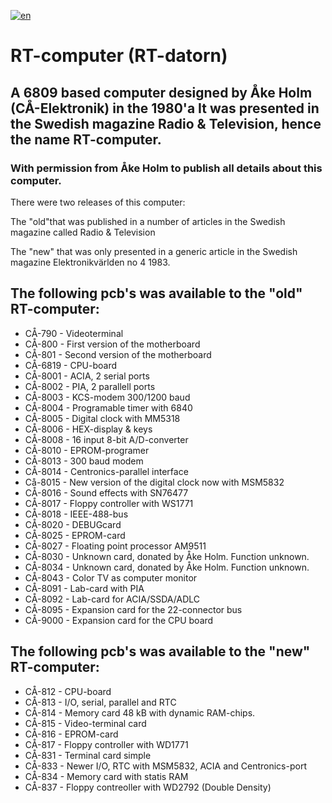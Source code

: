 [![en](https://img.shields.io/badge/lang-se-blue.svg)](https://github.com/mickecamino/RT-datorn/blob/main/README.md)
# RT-computer (RT-datorn)
## A 6809 based computer designed by Åke Holm (CÅ-Elektronik) in the 1980'a It was presented in the Swedish magazine Radio & Television, hence the name RT-computer.
### With permission from Åke Holm to publish all details about this computer.
There were two releases of this computer:

The "old"that was published in a number of articles in the Swedish magazine called Radio & Television

The "new" that was only presented in a generic article in the Swedish magazine Elektronikvärlden no 4 1983.

## The following pcb's was available to the "old" RT-computer:
* CÅ-790  - Videoterminal
* CÅ-800  - First version of the motherboard
* CÅ-801  - Second version of the motherboard
* CÅ-6819 - CPU-board
* CÅ-8001 - ACIA, 2 serial ports
* CÅ-8002 - PIA, 2 parallell ports
* CÅ-8003 - KCS-modem 300/1200 baud
* CÅ-8004 - Programable timer with 6840
* CÅ-8005 - Digital clock with MM5318
* CÅ-8006 - HEX-display & keys
* CÅ-8008 - 16 input 8-bit A/D-converter
* CÅ-8010 - EPROM-programer
* CÅ-8013 - 300 baud modem
* CÅ-8014 - Centronics-parallel interface
* Cå-8015 - New version of the digital clock now with MSM5832
* CÅ-8016 - Sound effects with SN76477
* CÅ-8017 - Floppy controller with WS1771
* CÅ-8018 - IEEE-488-bus
* CÅ-8020 - DEBUGcard
* CÅ-8025 - EPROM-card
* CÅ-8027 - Floating point processor AM9511
* CÅ-8030 - Unknown card, donated by Åke Holm. Function unknown.
* CÅ-8034 - Unknown card, donated by Åke Holm. Function unknown.
* CÅ-8043 - Color TV as computer monitor
* CÅ-8091 - Lab-card with PIA
* CÅ-8092 - Lab-card for ACIA/SSDA/ADLC
* CÅ-8095 - Expansion card for the 22-connector bus
* CÅ-9000 - Expansion card for the CPU board

## The following pcb's was available to the "new" RT-computer:

* CÅ-812 - CPU-board
* CÅ-813 - I/O, serial, parallel and RTC
* CÅ-814 - Memory card 48 kB with dynamic RAM-chips.
* CÅ-815 - Video-terminal card
* CÅ-816 - EPROM-card
* CÅ-817 - Floppy controller with WD1771
* CÅ-831 - Terminal card simple
* CÅ-833 - Newer I/O, RTC with MSM5832, ACIA and Centronics-port
* CÅ-834 - Memory card with statis RAM
* CÅ-837 - Floppy contreoller with WD2792 (Double Density)

